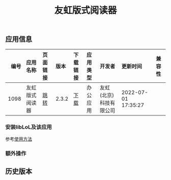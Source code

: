 ﻿---
id: 1098
title: 友虹版式阅读器
toc: true
weight: 1098
---

## 应用信息 
|   编号 | 应用名称    | 页面链接                                        | 版本    | 下载链接                                                                        | 应用类型   | 开发者          | 更新时间                | 兼容性   |
|-----:|:--------|:--------------------------------------------|:------|:----------------------------------------------------------------------------|:-------|:-------------|:--------------------|:------|
| 1098 | 友虹版式阅读器 | [跳转](http://app.loongapps.cn/#/detail/1098) | 2.3.2 | [下载](http://113.24.212.22:8090/upload/file/sc-reader_2.3.2_loongarch64.deb) | 办公应用   | 友虹(北京)科技有限公司 | 2022-07-01 17:35:27 |       |
### 安装libLoL及该应用 
参考[使用方法](/docs/usage) 
### 额外操作 


## 历史版本 
 